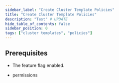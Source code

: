```yaml
---
sidebar_label: "Create Cluster Template Policies"
title: "Create Cluster Template Policies"
description: "Test" # UPDATE
hide_table_of_contents: false
sidebar_position: 0
tags: ["cluster templates", "policies"]
---
```


## Prerequisites

- The <blank> feature flag enabled.

- <blank> permissions
